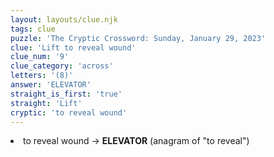 ```yaml
---
layout: layouts/clue.njk
tags: clue
puzzle: 'The Cryptic Crossword: Sunday, January 29, 2023'
clue: 'Lift to reveal wound'
clue_num: '9'
clue_category: 'across'
letters: '(8)'
answer: 'ELEVATOR'
straight_is_first: 'true'
straight: 'Lift'
cryptic: 'to reveal wound'
---
```

<li>to reveal wound → <b>ELEVATOR</b> (anagram of "to reveal")</li>